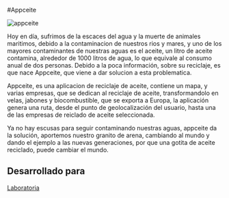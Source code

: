 #Appceite

![appceite](https://user-images.githubusercontent.com/39274897/47243731-64ede680-d3c9-11e8-9b82-22bac22bef4e.png)

Hoy en día, sufrimos de la escaces del agua y la muerte de animales maritimos, debido a la contaminacion de nuestros rios y mares, y uno de los mayores contaminantes de nuestras aguas es el aceite, un litro de aceite contamina, alrededor de 1000 litros de agua, lo que equivale al consumo anual de dos personas. Debido a la poca información, sobre su reciclaje, es que nace Appceite, que viene a dar solucion a esta problematica.

Appceite, es una aplicacion de reciclaje de aceite, contiene un mapa, y varias empresas, que se dedican al reciclaje de aceite, transformandolo en velas, jabones y biocombustible, que se exporta a Europa, la aplicación genera una ruta, desde el punto de geolocalización del usuario, hasta una de las empresas de reiclado de aceite seleccionada.

Ya no hay escusas para seguir contaminando nuestras aguas, appceite da la solución, aportemos nuestro granito de arena, cambiando al mundo y dando el ejemplo a las nuevas generaciones, por que una gotita de aceite reciclado, puede cambiar el mundo.

## Desarrollado para 
[Laboratoria](http://laboratoria.la)